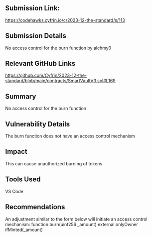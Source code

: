 ## Submission Link:

https://codehawks.cyfrin.io/c/2023-12-the-standard/s/113

## Submission Details

No access control for the burn function
by alchmy0

## Relevant GitHub Links
https://github.com/Cyfrin/2023-12-the-standard/blob/main/contracts/SmartVaultV3.sol#L169

## Summary

No access control for the burn function

## Vulnerability Details

The burn function does not have an access control mechanism

## Impact

This can cause unauthorized burning of tokens

## Tools Used

VS Code

## Recommendations

An adjustment similar to the form below will initiate an access control mechanism: function burn(uint256 _amount) external onlyOwner ifMinted(_amount)

